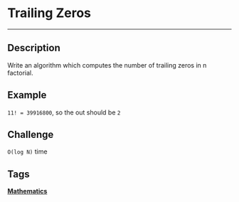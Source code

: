 # Trailing Zeros
-----
## Description
Write an algorithm which computes the number of trailing zeros in n factorial.

## Example
```11! = 39916800```, so the out should be ```2```

## Challenge
```O(log N)``` time

## Tags
**[Mathematics](http://www.lintcode.com/tag/mathematics/)**
